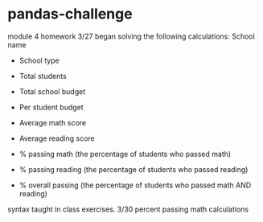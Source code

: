 # pandas-challenge
module 4 homework
3/27 began solving the following calculations: School name

* School type

* Total students

* Total school budget

* Per student budget

* Average math score

* Average reading score

* % passing math (the percentage of students who passed math)

* % passing reading (the percentage of students who passed reading)

* % overall passing (the percentage of students who passed math AND reading) 

syntax taught in class exercises.
3/30 percent passing math calculations
